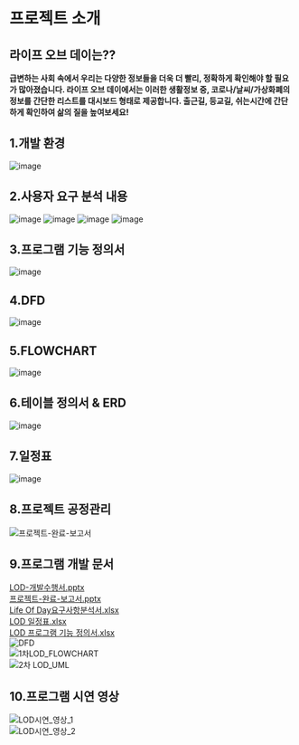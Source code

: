 # 프로젝트 소개

## 라이프 오브 데이는??

**급변하는 사회 속에서 우리는 다양한 정보들을 더욱 더 빨리, 정확하게
확인해야 할 필요가 많아졌습니다.
라이프 오브 데이에서는 이러한 생활정보 중, 코로나/날씨/가상화폐의
정보를 간단한 리스트를 대시보드 형태로 제공합니다.
출근길, 등교길, 쉬는시간에 간단하게 확인하여 삶의 질을 높여보세요!**

## 1.개발 환경
![image](https://user-images.githubusercontent.com/76659528/147882463-7316f28e-7798-44d8-9485-407269920c01.png)

## 2.사용자 요구 분석 내용
![image](https://user-images.githubusercontent.com/76659528/147882426-dce95646-011e-4a7b-bade-52d2f4ff7772.png)
![image](https://user-images.githubusercontent.com/76659528/147882439-3c553543-0f44-46c4-85a3-2dd940b5a390.png)
![image](https://user-images.githubusercontent.com/76659528/147882443-f352f700-36cd-4fae-a573-8803bf317cbe.png)
![image](https://user-images.githubusercontent.com/76659528/147882449-c8d4b31f-84a7-4f6d-b54b-332b4905df99.png)

## 3.프로그램 기능 정의서
![image](https://user-images.githubusercontent.com/76659528/147882481-beba1f85-7817-413a-9a0d-224ae8154995.png)

## 4.DFD
![image](https://user-images.githubusercontent.com/76659528/147882507-b8afaf34-5216-47ac-b01a-d26b7d275c83.png)

## 5.FLOWCHART
![image](https://user-images.githubusercontent.com/76659528/147882522-696df3cf-b1bd-4366-a31d-a93426204234.png)

## 6.테이블 정의서 & ERD
![image](https://user-images.githubusercontent.com/76659528/147882534-3c5b276e-393e-48fc-84c0-52fbeee68500.png)

## 7.일정표
![image](https://user-images.githubusercontent.com/76659528/147882550-0abb5867-b2a5-4e14-9c06-cf7959e44fad.png)

## 8.프로젝트 공정관리
![프로젝트-완료-보고서](https://user-images.githubusercontent.com/76659528/147882622-2a6b608f-f481-45e2-976f-215ba9bffb2e.png)

## 9.프로그램 개발 문서
[LOD-개발수행서.pptx](https://github.com/Thedum2/Thedum2/files/7799438/LOD-.pptx)<br>
[프로젝트-완료-보고서.pptx](https://github.com/Thedum2/Thedum2/files/7799441/-.-.pptx)<br>
[Life Of Day요구사항분석서.xlsx](https://github.com/Thedum2/Thedum2/files/7799457/Life.Of.Day.xlsx)<br>
[LOD 일정표.xlsx](https://github.com/Thedum2/Thedum2/files/7799458/LOD.xlsx)<br>
[LOD 프로그램 기능 정의서.xlsx](https://github.com/Thedum2/Thedum2/files/7799459/LOD.xlsx)<br>
![DFD](https://user-images.githubusercontent.com/76659528/147882873-ef97b5d5-39c7-44e8-ba14-6aca4396c257.png)<br>
![1차LOD_FLOWCHART](https://user-images.githubusercontent.com/76659528/147882874-85fda6b9-1ea4-4eaa-8aa6-1318980c1b98.png)<br>
![2차 LOD_UML](https://user-images.githubusercontent.com/76659528/147882875-4cdad545-136e-4b6f-8290-30c6388b436e.png)<br>

## 10.프로그램 시연 영상
![LOD시연_영상_1](https://user-images.githubusercontent.com/76659528/147883497-410edd34-07a1-421e-9938-30e4f9021ad0.gif)<br>
![LOD시연_영상_2](https://user-images.githubusercontent.com/76659528/147883498-05dc7a53-e4a2-422a-9c22-6acf906bc364.gif)

